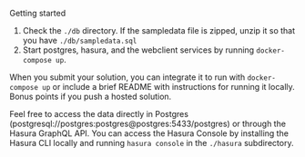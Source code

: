 Getting started

1. Check the `./db` directory. If the sampledata file is zipped, unzip it so
that you have `./db/sampledata.sql`
2. Start postgres, hasura, and the webclient services by running `docker-compose up`. 

When you submit your solution, you can integrate it to run with `docker-compose up` or include a brief README with instructions for running it locally. Bonus points if you push a hosted solution.

Feel free to access the data directly in Postgres (postgresql://postgres:postgres@postgres:5433/postgres) or through the Hasura GraphQL API. You can access the Hasura Console by installing the Hasura CLI locally and running `hasura console` in the `./hasura` subdirectory.
